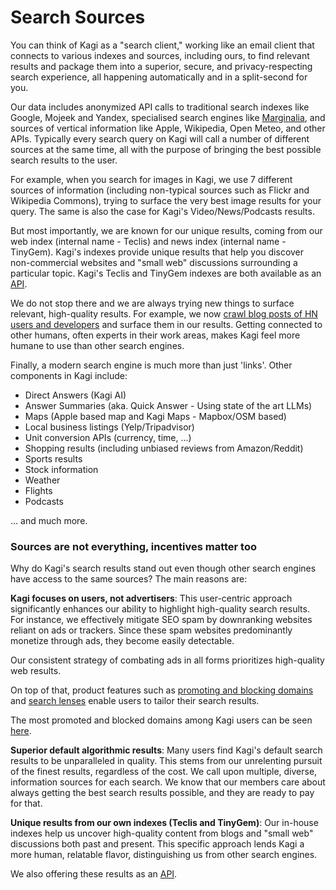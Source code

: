 # Search Sources

You can think of Kagi as a "search client," working like an email client that connects to various indexes and sources, including ours, to find relevant results and package them into a superior, secure, and privacy-respecting search experience, all happening automatically and in a split-second for you.

Our data includes anonymized API calls to traditional search indexes like Google, Mojeek and Yandex, specialised search engines like [Marginalia](https://search.marginalia.nu), and sources of vertical information like Apple, Wikipedia, Open Meteo, and other APIs. Typically every search query on Kagi will call a number of different sources at the same time, all with the purpose of bringing the best possible search results to the user. 

For example, when you search for images in Kagi, we use 7 different sources of information (including non-typical sources such as Flickr and Wikipedia Commons), trying to surface the very best image results for your query. The same is also the case for Kagi's Video/News/Podcasts results. 

But most importantly, we are known for our unique results, coming from our web index (internal name - Teclis) and news index (internal name - TinyGem). Kagi's indexes provide unique results that help you discover non-commercial websites and "small web" discussions surrounding a particular topic. Kagi's Teclis and TinyGem indexes are both available as an [API](https://help.kagi.com/kagi/api/enrich.html).

We do not stop there and we are always trying new things to surface relevant, high-quality results. For example, we now [crawl blog posts of HN users and developers](https://twitter.com/KagiHQ/status/1685376538852687873) and surface them in our results. Getting connected to other humans, often experts in their work areas, makes Kagi feel more humane to use than other search engines. 

Finally, a modern search engine is much more than just 'links'. Other components in Kagi include:
- Direct Answers (Kagi AI)
- Answer Summaries (aka. Quick Answer - Using state of the art LLMs)
- Maps (Apple based map and Kagi Maps - Mapbox/OSM based)
- Local business listings (Yelp/Tripadvisor)
- Unit conversion APIs (currency, time, ...)
- Shopping results (including unbiased reviews from Amazon/Reddit)
- Sports results
- Stock information
- Weather
- Flights
- Podcasts

... and much more.

### Sources are not everything, incentives matter too


Why do Kagi's search results stand out even though other search engines have access to the same sources? The main reasons are:

**Kagi focuses on users, not advertisers**: This user-centric approach significantly enhances our ability to highlight high-quality search results. For instance, we effectively mitigate SEO spam by downranking websites reliant on ads or trackers. Since these spam websites predominantly monetize through ads, they become easily detectable. 

Our consistent strategy of combating ads in all forms prioritizes high-quality web results. 

On top of that, product features such as [promoting and blocking domains](https://help.kagi.com/kagi/features/website-info-personalized-results.html#viewport) and [search lenses](https://help.kagi.com/kagi/features/lenses.html) enable users to tailor their search results. 

The most promoted and blocked domains among Kagi users can be seen [here](https://kagi.com/stats).

**Superior default algorithmic results**: Many users find Kagi's default search results to be unparalleled in quality. This stems from our unrelenting pursuit of the finest results, regardless of the cost. We call upon multiple, diverse, information sources for each search. We know that our members care about always getting the best search results possible, and they are ready to pay for that.

**Unique results from our own indexes (Teclis and TinyGem)**: Our in-house indexes help us uncover high-quality content from blogs and "small web" discussions both past and present. This specific approach lends Kagi a more human, relatable flavor, distinguishing us from other search engines. 

We also offering these results as an [API](https://help.kagi.com/kagi/api/enrich.html).

